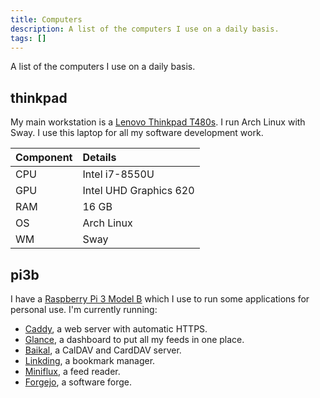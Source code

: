 ```yaml
---
title: Computers
description: A list of the computers I use on a daily basis.
tags: []
---
```


A list of the computers I use on a daily basis.

## thinkpad

My main workstation is a [Lenovo Thinkpad T480s](https://wiki.archlinux.org/title/Lenovo_ThinkPad_T480s). I run Arch
Linux with Sway. I use this laptop for all my software development work.

| Component | Details                |
| :-------- | :--------------------- |
| CPU       | Intel i7-8550U         |
| GPU       | Intel UHD Graphics 620 |
| RAM       | 16 GB                  |
| OS        | Arch Linux             |
| WM        | Sway                   |

## pi3b

I have a [Raspberry Pi 3 Model B](https://www.raspberrypi.com/products/raspberry-pi-3-model-b/) which I use to run some
applications for personal use. I'm currently running:

- [Caddy](https://caddyserver.com/), a web server with automatic HTTPS.
- [Glance](https://github.com/glanceapp/glance), a dashboard to put all my feeds in one place.
- [Baikal](https://sabre.io/baikal/), a CalDAV and CardDAV server.
- [Linkding](https://linkding.link/), a bookmark manager.
- [Miniflux](https://miniflux.app), a feed reader.
- [Forgejo](https://forgejo.org/), a software forge.
